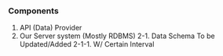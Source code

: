 ### Components

1. API (Data) Provider 
2. Our Server system (Mostly RDBMS)
2-1. Data Schema To be Updated/Added 
2-1-1. W/ Certain Interval
